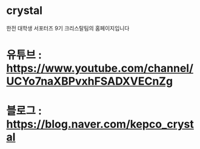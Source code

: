 # crystal

한전 대학생 서포터즈 9기 크리스탈팀의 홈페이지입니다

# 유튜브 : https://www.youtube.com/channel/UCYo7naXBPvxhFSADXVECnZg
# 블로그 : https://blog.naver.com/kepco_crystal
